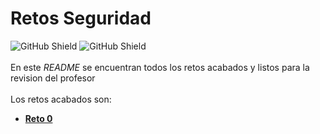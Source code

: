 # Retos Seguridad

![GitHub Shield](https://img.shields.io/badge/Hecho%20con-%E2%99%A5-red)
![GitHub Shield](https://img.shields.io/badge/Y%20con%20VSC-LiveShare-blueviolet)
\
\
En este *README* se encuentran todos los retos acabados y listos para la revision del profesor\
\
Los retos acabados son:
- [**Reto 0**](https://github.com/Work0S/RetosSeguridad/tree/master/Reto_0)

